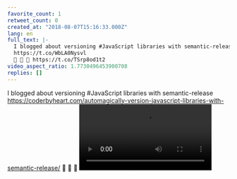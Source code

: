 ```yaml
---
favorite_count: 1
retweet_count: 0
created_at: "2018-08-07T15:16:33.000Z"
lang: en
full_text: |-
  I blogged about versioning #JavaScript libraries with semantic-release 
  https://t.co/WbLA0Nysvl
  🐞 🚀 🚨 https://t.co/TSrp8od1t2
video_aspect_ratio: 1.7730496453900708
replies: []
---
```


I blogged about versioning #JavaScript libraries with semantic-release
<https://coderbyheart.com/automagically-version-javascript-libraries-with-semantic-release/>
🐞 🚀 🚨
![Embedded Video](https://twitter-media-coderbyheart.s3.eu-north-1.amazonaws.com/1026849585443090437-DkAZ7YbWwAQvhsf.mp4)
